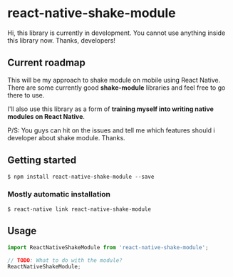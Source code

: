 # react-native-shake-module

Hi, this library is currently in development. You cannot use anything inside this library now. Thanks, developers!

## Current roadmap

This will be my approach to shake module on mobile using React Native. 
There are some currently good **shake-module** libraries and feel free to go there to use. 

I'll also use this library as a form of **training myself into writing native modules on React Native**.

P/S: You guys can hit on the issues and tell me which features should i developer about shake module. Thanks.

## Getting started

`$ npm install react-native-shake-module --save`

### Mostly automatic installation

`$ react-native link react-native-shake-module`

## Usage
```javascript
import ReactNativeShakeModule from 'react-native-shake-module';

// TODO: What to do with the module?
ReactNativeShakeModule;
```
